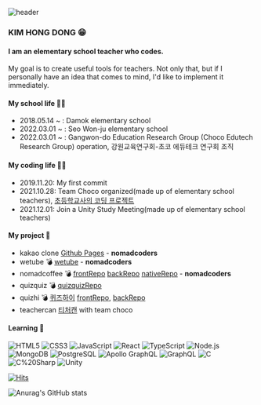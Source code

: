 ![header](https://capsule-render.vercel.app/api?type=waving&color=auto&text=Hello%20Everyone👋&fontColor=2B7DE9&animation=fadeIn)

### KIM HONG DONG 😁

#### I am an elementary school teacher who codes.
My goal is to create useful tools for teachers. Not only that, but if I personally have an idea that comes to mind, I'd like to implement it immediately.

#### My school life 👨‍🏫
- 2018.05.14 ~ : Damok elementary school
- 2022.03.01 ~ : Seo Won-ju elementary school
- 2022.03.01 ~ : Gangwon-do Education Research Group (Choco Edutech Research Group) operation, 강원교육연구회-초코 에듀테크 연구회 조직

#### My coding life 🧑‍💻
- 2019.11.20: My first commit
- 2021.10.28: Team Choco organized(made up of elementary school teachers), [초등학교사의 코딩 프로젝트](https://sparkly-corleggy-3e4.notion.site/18b5b5b23fb84323b5a2a0b71c9980fd)
- 2021.12.01: Join a Unity Study Meeting(made up of elementary school teachers)

#### My project 👣
- kakao clone [Github Pages](https://nlom0218.github.io/kakao-clone-my/) - **nomadcoders**
- wetube 💣 [wetube](https://github.com/nlom0218/wetube) - **nomadcoders**
- nomadcoffee 💣 [frontRepo](https://github.com/nlom0218/nomadcoffee-frontend) [backRepo](https://github.com/nlom0218/nomadcoffee-backend) [nativeRepo](https://github.com/nlom0218/nomadcoffe-native) - **nomadcoders**
- quizquiz 💣 [quizquizRepo](https://github.com/nlom0218/quizquiz)
- quizhi 💣 [퀴즈하이](https://quiz-hi.com) [frontRepo](https://github.com/nlom0218/quiz-hi2), [backRepo](https://github.com/nlom0218/quiz-hi-backend)
- teachercan [티처캔](https://teachercan.com) with team choco

#### Learning 🚀
![HTML5](https://img.shields.io/badge/HTML-E34F26?style=flat-square&logo=HTML5&logoColor=white)
![CSS3](https://img.shields.io/badge/CSS3-1572B6?style=flat-square&logo=CSS3&logoColor=white)
![JavaScript](https://img.shields.io/badge/JavaScript-F7DF1E?style=flat-square&logo=JavaScript&logoColor=black)
![React](https://img.shields.io/badge/React-61DAFB?style=flat-square&logo=React&logoColor=white)
![TypeScript](https://img.shields.io/badge/TypeScript-3178C6?style=flat-square&logo=TypeScript&logoColor=white)
![Node.js](https://img.shields.io/badge/Node.js-339933?style=flat-square&logo=Node.js&logoColor=white)
![MongoDB](https://img.shields.io/badge/MongoDB-47A248?style=flat-square&logo=MongoDB&logoColor=white)
![PostgreSQL](https://img.shields.io/badge/PostgreSQL-4169E1?style=flat-square&logo=PostgreSQL&logoColor=white)
![Apollo GraphQL](https://img.shields.io/badge/Apollo%20GraphQL-311C87?style=flat-square&logo=Apollo%20GraphQL&logoColor=white)
![GraphQL](https://img.shields.io/badge/GraphQL-E10098?style=flat-square&logo=GraphQL&logoColor=white)
![C](https://img.shields.io/badge/C-A8B9CC?style=flat-square&logo=C&logoColor=white)
![C%20Sharp](https://img.shields.io/badge/C%20Sharp-239120?style=flat-square&logo=C%20Sharp&logoColor=white)
![Unity](https://img.shields.io/badge/Unity-FFFFFF?style=flat-square&logo=Unity&logoColor=black)

[![Hits](https://hits.seeyoufarm.com/api/count/incr/badge.svg?url=https%3A%2F%2Fgithub.com%2Fnlom0218&count_bg=%2379C83D&title_bg=%23555555&icon=github.svg&icon_color=%23E7E7E7&title=hits&edge_flat=false)](https://hits.seeyoufarm.com)

![Anurag's GitHub stats](https://github-readme-stats.vercel.app/api?username=nlom0218&show_icons=true&theme=onedark)
